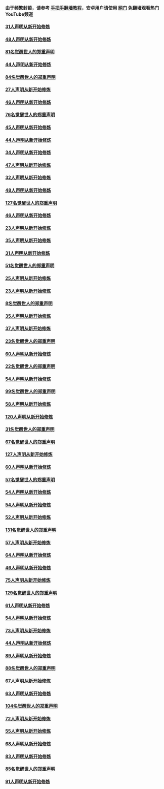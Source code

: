 #### 由于频繁封锁，请参考 [手把手翻墙教程](https://github.com/gfw-breaker/guides/wiki/)，安卓用户请使用 [网门](https://github.com/gfw-breaker/nogfw/blob/master/dl.md?t=03080400) 免翻墙观看热门YouTube频道 

#### [31人声明从新开始修炼](../pages/91/421763.md?t=03080400) 

#### [48人声明从新开始修炼](../pages/91/421605.md?t=03080400) 

#### [81名觉醒世人的郑重声明](../pages/91/421656.md?t=03080400) 

#### [44人声明从新开始修炼](../pages/91/421544.md?t=03080400) 

#### [84名觉醒世人的郑重声明](../pages/91/421543.md?t=03080400) 

#### [27人声明从新开始修炼](../pages/91/421465.md?t=03080400) 

#### [46人声明从新开始修炼](../pages/91/421454.md?t=03080400) 

#### [76名觉醒世人的郑重声明](../pages/91/421453.md?t=03080400) 

#### [45人声明从新开始修炼](../pages/91/421452.md?t=03080400) 

#### [44人声明从新开始修炼](../pages/91/421422.md?t=03080400) 

#### [34人声明从新开始修炼](../pages/91/421322.md?t=03080400) 

#### [47人声明从新开始修炼](../pages/91/421264.md?t=03080400) 

#### [32人声明从新开始修炼](../pages/91/421225.md?t=03080400) 

#### [48人声明从新开始修炼](../pages/91/421202.md?t=03080400) 

#### [127名觉醒世人的郑重声明](../pages/91/421224.md?t=03080400) 

#### [46人声明从新开始修炼](../pages/91/421203.md?t=03080400) 

#### [23人声明从新开始修炼](../pages/91/421138.md?t=03080400) 

#### [35人声明从新开始修炼](../pages/91/421122.md?t=03080400) 

#### [31人声明从新开始修炼](../pages/91/421081.md?t=03080400) 

#### [51名觉醒世人的郑重声明](../pages/91/421080.md?t=03080400) 

#### [25人声明从新开始修炼](../pages/91/421020.md?t=03080400) 

#### [23人声明从新开始修炼](../pages/91/420884.md?t=03080400) 

#### [8名觉醒世人的郑重声明](../pages/91/420883.md?t=03080400) 

#### [35人声明从新开始修炼](../pages/91/420809.md?t=03080400) 

#### [37人声明从新开始修炼](../pages/91/420766.md?t=03080400) 

#### [23名觉醒世人的郑重声明](../pages/91/420765.md?t=03080400) 

#### [60人声明从新开始修炼](../pages/91/420727.md?t=03080400) 

#### [22名觉醒世人的郑重声明](../pages/91/420726.md?t=03080400) 

#### [54人声明从新开始修炼](../pages/91/420529.md?t=03080400) 

#### [99名觉醒世人的郑重声明](../pages/91/420528.md?t=03080400) 

#### [58人声明从新开始修炼](../pages/91/420198.md?t=03080400) 

#### [120人声明从新开始修炼](../pages/91/420141.md?t=03080400) 

#### [31名觉醒世人的郑重声明](../pages/91/420197.md?t=03080400) 

#### [67名觉醒世人的郑重声明](../pages/91/420140.md?t=03080400) 

#### [127人声明从新开始修炼](../pages/91/420082.md?t=03080400) 

#### [60人声明从新开始修炼](../pages/91/420081.md?t=03080400) 

#### [57名觉醒世人的郑重声明](../pages/91/420080.md?t=03080400) 

#### [54人声明从新开始修炼](../pages/91/419533.md?t=03080400) 

#### [54人声明从新开始修炼](../pages/91/419532.md?t=03080400) 

#### [52人声明从新开始修炼](../pages/91/419531.md?t=03080400) 

#### [131名觉醒世人的郑重声明](../pages/91/419530.md?t=03080400) 

#### [57人声明从新开始修炼](../pages/91/419430.md?t=03080400) 

#### [64人声明从新开始修炼](../pages/91/419429.md?t=03080400) 

#### [46人声明从新开始修炼](../pages/91/419428.md?t=03080400) 

#### [75人声明从新开始修炼](../pages/91/419427.md?t=03080400) 

#### [129名觉醒世人的郑重声明](../pages/91/419426.md?t=03080400) 

#### [61人声明从新开始修炼](../pages/91/419198.md?t=03080400) 

#### [54人声明从新开始修炼](../pages/91/419197.md?t=03080400) 

#### [73人声明从新开始修炼](../pages/91/419196.md?t=03080400) 

#### [44人声明从新开始修炼](../pages/91/419075.md?t=03080400) 

#### [89人声明从新开始修炼](../pages/91/419074.md?t=03080400) 

#### [88名觉醒世人的郑重声明](../pages/91/419195.md?t=03080400) 

#### [67人声明从新开始修炼](../pages/91/419073.md?t=03080400) 

#### [63人声明从新开始修炼](../pages/91/419072.md?t=03080400) 

#### [104名觉醒世人的郑重声明](../pages/91/419071.md?t=03080400) 

#### [72人声明从新开始修炼](../pages/91/418902.md?t=03080400) 

#### [55人声明从新开始修炼](../pages/91/418901.md?t=03080400) 

#### [68人声明从新开始修炼](../pages/91/418900.md?t=03080400) 

#### [83人声明从新开始修炼](../pages/91/418757.md?t=03080400) 

#### [85名觉醒世人的郑重声明](../pages/91/418899.md?t=03080400) 

#### [91人声明从新开始修炼](../pages/91/418756.md?t=03080400) 

